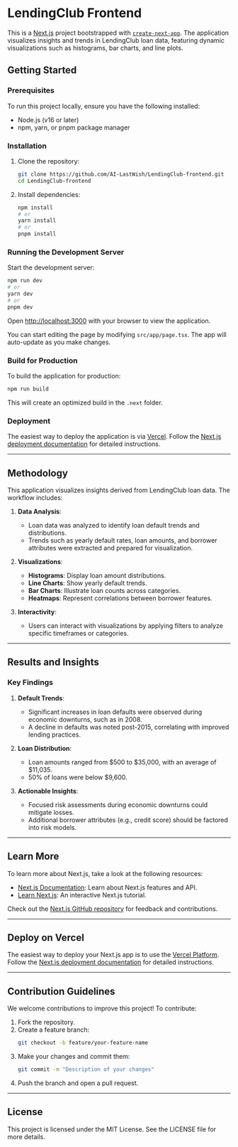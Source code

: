 
# LendingClub Frontend

This is a [Next.js](https://nextjs.org) project bootstrapped with [`create-next-app`](https://nextjs.org/docs/app/api-reference/cli/create-next-app). The application visualizes insights and trends in LendingClub loan data, featuring dynamic visualizations such as histograms, bar charts, and line plots.

## Getting Started

### Prerequisites

To run this project locally, ensure you have the following installed:
- Node.js (v16 or later)
- npm, yarn, or pnpm package manager

### Installation

1. Clone the repository:
   ```bash
   git clone https://github.com/AI-LastWish/LendingClub-frontend.git
   cd LendingClub-frontend
   ```
2. Install dependencies:
   ```bash
   npm install
   # or
   yarn install
   # or
   pnpm install
   ```

### Running the Development Server

Start the development server:
```bash
npm run dev
# or
yarn dev
# or
pnpm dev
```

Open [http://localhost:3000](http://localhost:3000) with your browser to view the application.

You can start editing the page by modifying `src/app/page.tsx`. The app will auto-update as you make changes.

### Build for Production

To build the application for production:
```bash
npm run build
```

This will create an optimized build in the `.next` folder.

### Deployment

The easiest way to deploy the application is via [Vercel](https://vercel.com). Follow the [Next.js deployment documentation](https://nextjs.org/docs/app/building-your-application/deploying) for detailed instructions.

---

## Methodology

This application visualizes insights derived from LendingClub loan data. The workflow includes:

1. **Data Analysis**:
   - Loan data was analyzed to identify loan default trends and distributions.
   - Trends such as yearly default rates, loan amounts, and borrower attributes were extracted and prepared for visualization.

2. **Visualizations**:
   - **Histograms**: Display loan amount distributions.
   - **Line Charts**: Show yearly default trends.
   - **Bar Charts**: Illustrate loan counts across categories.
   - **Heatmaps**: Represent correlations between borrower features.

3. **Interactivity**:
   - Users can interact with visualizations by applying filters to analyze specific timeframes or categories.

---

## Results and Insights

### Key Findings
1. **Default Trends**:
   - Significant increases in loan defaults were observed during economic downturns, such as in 2008.
   - A decline in defaults was noted post-2015, correlating with improved lending practices.

2. **Loan Distribution**:
   - Loan amounts ranged from $500 to $35,000, with an average of $11,035.
   - 50% of loans were below $9,600.

3. **Actionable Insights**:
   - Focused risk assessments during economic downturns could mitigate losses.
   - Additional borrower attributes (e.g., credit score) should be factored into risk models.

---

## Learn More

To learn more about Next.js, take a look at the following resources:
- [Next.js Documentation](https://nextjs.org/docs): Learn about Next.js features and API.
- [Learn Next.js](https://nextjs.org/learn): An interactive Next.js tutorial.

Check out the [Next.js GitHub repository](https://github.com/vercel/next.js) for feedback and contributions.

---

## Deploy on Vercel

The easiest way to deploy your Next.js app is to use the [Vercel Platform](https://vercel.com/new). Follow the [Next.js deployment documentation](https://nextjs.org/docs/app/building-your-application/deploying) for detailed instructions.

---

## Contribution Guidelines

We welcome contributions to improve this project! To contribute:
1. Fork the repository.
2. Create a feature branch:
   ```bash
   git checkout -b feature/your-feature-name
   ```
3. Make your changes and commit them:
   ```bash
   git commit -m "Description of your changes"
   ```
4. Push the branch and open a pull request.

---

## License

This project is licensed under the MIT License. See the LICENSE file for more details.
